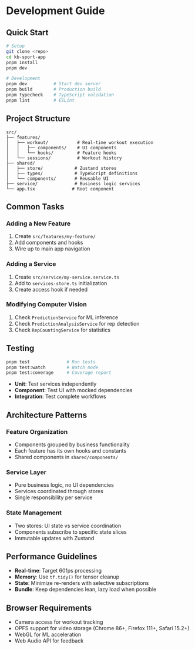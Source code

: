 # Development Guide

## Quick Start

```bash
# Setup
git clone <repo>
cd kb-sport-app
pnpm install
pnpm dev

# Development
pnpm dev          # Start dev server
pnpm build        # Production build
pnpm typecheck    # TypeScript validation
pnpm lint         # ESLint
```

## Project Structure

```
src/
├── features/
│   ├── workout/           # Real-time workout execution
│   │   ├── components/    # UI components
│   │   └── hooks/         # Feature hooks
│   └── sessions/          # Workout history
├── shared/
│   ├── store/            # Zustand stores
│   ├── types/            # TypeScript definitions
│   └── components/       # Reusable UI
├── service/              # Business logic services
└── app.tsx              # Root component
```

## Common Tasks

### Adding a New Feature
1. Create `src/features/my-feature/`
2. Add components and hooks
3. Wire up to main app navigation

### Adding a Service
1. Create `src/service/my-service.service.ts`
2. Add to `services-store.ts` initialization
3. Create access hook if needed

### Modifying Computer Vision
1. Check `PredictionService` for ML inference
2. Check `PredictionAnalysisService` for rep detection
3. Check `RepCountingService` for statistics

## Testing

```bash
pnpm test              # Run tests
pnpm test:watch        # Watch mode
pnpm test:coverage     # Coverage report
```

- **Unit**: Test services independently
- **Component**: Test UI with mocked dependencies  
- **Integration**: Test complete workflows

## Architecture Patterns

### Feature Organization
- Components grouped by business functionality
- Each feature has its own hooks and constants
- Shared components in `shared/components/`

### Service Layer
- Pure business logic, no UI dependencies
- Services coordinated through stores
- Single responsibility per service

### State Management
- Two stores: UI state vs service coordination
- Components subscribe to specific state slices
- Immutable updates with Zustand

## Performance Guidelines

- **Real-time**: Target 60fps processing
- **Memory**: Use `tf.tidy()` for tensor cleanup
- **State**: Minimize re-renders with selective subscriptions
- **Bundle**: Keep dependencies lean, lazy load when possible

## Browser Requirements

- Camera access for workout tracking
- OPFS support for video storage (Chrome 86+, Firefox 111+, Safari 15.2+)
- WebGL for ML acceleration
- Web Audio API for feedback